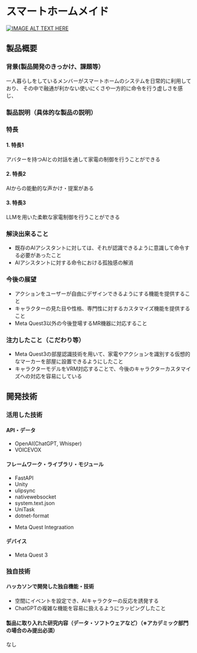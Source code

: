 # スマートホームメイド

[![IMAGE ALT TEXT HERE](https://jphacks.com/wp-content/uploads/2023/07/JPHACKS2023_ogp.png)](https://www.youtube.com/watch?v=yYRQEdfGjEg)

## 製品概要



### 背景(製品開発のきっかけ、課題等）
一人暮らしをしているメンバーがスマートホームのシステムを日常的に利用しており、
その中で融通が利かない使いにくさや一方的に命令を行う虚しさを感じ、


### 製品説明（具体的な製品の説明）
### 特長
#### 1. 特長1
アバターを持つAIとの対話を通して家電の制御を行うことができる
#### 2. 特長2
AIからの能動的な声かけ・提案がある
#### 3. 特長3
LLMを用いた柔軟な家電制御を行うことができる

### 解決出来ること
- 既存のAIアシスタントに対しては、それが認識できるように意識して命令する必要があったこと
- AIアシスタントに対する命令における孤独感の解消

### 今後の展望
- アクションをユーザーが自由にデザインできるようにする機能を提供すること
- キャラクターの見た目や性格、専門性に対するカスタマイズ機能を提供すること
- Meta Quest3以外の今後登場するMR機器に対応すること

### 注力したこと（こだわり等）
- Meta Quest3の部屋認識技術を用いて、家電やアクションを識別する仮想的なマーカーを部屋に設置できるようにしたこと
- キャラクターモデルをVRM対応することで、今後のキャラクターカスタマイズへの対応を容易にしている


## 開発技術
### 活用した技術
#### API・データ
- OpenAI(ChatGPT, Whisper)  
- VOICEVOX

#### フレームワーク・ライブラリ・モジュール
- FastAPI
- Unity
- ulipsync
- nativewebsocket
- system.text.json
- UniTask
- dotnet-format

* Meta Quest Integraation

#### デバイス
- Meta Quest 3

### 独自技術
#### ハッカソンで開発した独自機能・技術
- 空間にイベントを設定でき、AIキャラクターの反応を誘発する
- ChatGPTの複雑な機能を容易に扱えるようにラッピングしたこと

#### 製品に取り入れた研究内容（データ・ソフトウェアなど）（※アカデミック部門の場合のみ提出必須）
なし
